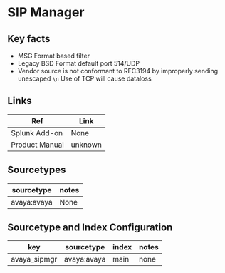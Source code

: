 # SIP Manager

## Key facts

* MSG Format based filter
* Legacy BSD Format default port 514/UDP
* Vendor source is not conformant to RFC3194 by improperly sending unescaped `\n` Use of TCP will cause dataloss

## Links

| Ref            | Link                                                                                                    |
|----------------|---------------------------------------------------------------------------------------------------------|
| Splunk Add-on  | None                                    |
| Product Manual | unknown   |


## Sourcetypes

| sourcetype     | notes                                                                                                   |
|----------------|---------------------------------------------------------------------------------------------------------|
| avaya:avaya        | None                                                                                                    |

## Sourcetype and Index Configuration

| key            | sourcetype     | index          | notes          |
|----------------|----------------|----------------|----------------|
| avaya_sipmgr      | avaya:avaya       | main          | none          |

